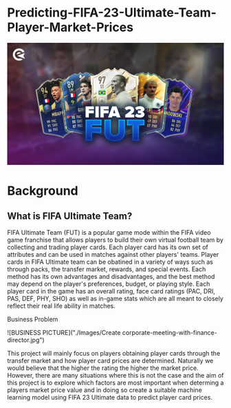# Predicting-FIFA-23-Ultimate-Team-Player-Market-Prices

![FUT PICTURE](./Images/FUT-23-Event-Promo-Release.png)

# Background

## What is FIFA Ultimate Team?

FIFA Ultimate Team (FUT) is a popular game mode within the FIFA video game franchise that allows players to build their own virtual football team by collecting and trading player cards. Each player card has its own set of attributes and can be used in matches against other players' teams. Player cards in FIFA Ultimate team can be obatined in a variety of ways such as through packs, the transfer market, rewards, and special events. Each method has its own advantages and disadvantages, and the best method may depend on the player's preferences, budget, or playing style. Each player card in the game has an overall rating, face card ratings (PAC, DRI, PAS, DEF, PHY, SHO) as well as in-game stats which are all meant to closely reflect their real life ability in matches. 


Business Problem

![BUSINESS PICTURE]("./Images/Create corporate-meeting-with-finance-director.jpg")

This project will mainly focus on players obtaining player cards through the transfer market and how player card prices are determined. Naturally we would believe that the higher the rating the higher the market price. However, there are many situations where this is not the case and the aim of this project is to explore which factors are most important when determing a players market price value and in doing so create a suitable machine learning  model using FIFA 23 Ultimate data to predict player card prices. 




